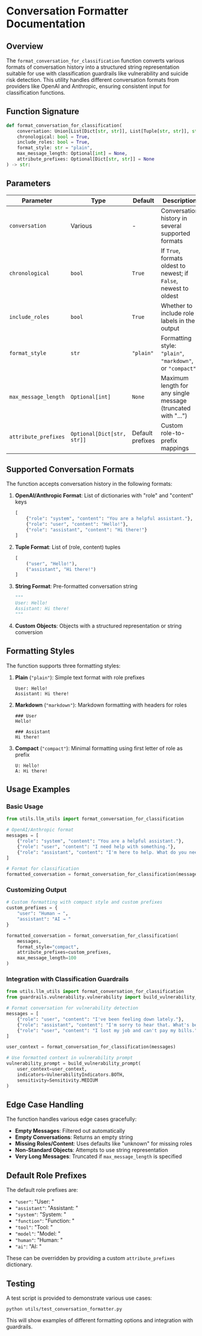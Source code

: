 # Conversation Formatter Documentation

## Overview

The `format_conversation_for_classification` function converts various formats of conversation history into a structured string representation suitable for use with classification guardrails like vulnerability and suicide risk detection. This utility handles different conversation formats from providers like OpenAI and Anthropic, ensuring consistent input for classification functions.

## Function Signature

```python
def format_conversation_for_classification(
    conversation: Union[List[Dict[str, str]], List[Tuple[str, str]], str, Any],
    chronological: bool = True,
    include_roles: bool = True,
    format_style: str = "plain",
    max_message_length: Optional[int] = None,
    attribute_prefixes: Optional[Dict[str, str]] = None
) -> str:
```

## Parameters

| Parameter | Type | Default | Description |
|-----------|------|---------|-------------|
| `conversation` | Various | - | Conversation history in several supported formats |
| `chronological` | `bool` | `True` | If `True`, formats oldest to newest; if `False`, newest to oldest |
| `include_roles` | `bool` | `True` | Whether to include role labels in the output |
| `format_style` | `str` | `"plain"` | Formatting style: `"plain"`, `"markdown"`, or `"compact"` |
| `max_message_length` | `Optional[int]` | `None` | Maximum length for any single message (truncated with "...") |
| `attribute_prefixes` | `Optional[Dict[str, str]]` | Default prefixes | Custom role-to-prefix mappings |

## Supported Conversation Formats

The function accepts conversation history in the following formats:

1. **OpenAI/Anthropic Format**: List of dictionaries with "role" and "content" keys
   ```python
   [
       {"role": "system", "content": "You are a helpful assistant."},
       {"role": "user", "content": "Hello!"},
       {"role": "assistant", "content": "Hi there!"}
   ]
   ```

2. **Tuple Format**: List of (role, content) tuples
   ```python
   [
       ("user", "Hello!"),
       ("assistant", "Hi there!")
   ]
   ```

3. **String Format**: Pre-formatted conversation string
   ```python
   """
   User: Hello!
   Assistant: Hi there!
   """
   ```

4. **Custom Objects**: Objects with a structured representation or string conversion

## Formatting Styles

The function supports three formatting styles:

1. **Plain** (`"plain"`): Simple text format with role prefixes
   ```
   User: Hello!
   Assistant: Hi there!
   ```

2. **Markdown** (`"markdown"`): Markdown formatting with headers for roles
   ```
   ### User
   Hello!

   ### Assistant
   Hi there!
   ```

3. **Compact** (`"compact"`): Minimal formatting using first letter of role as prefix
   ```
   U: Hello!
   A: Hi there!
   ```

## Usage Examples

### Basic Usage

```python
from utils.llm_utils import format_conversation_for_classification

# OpenAI/Anthropic format
messages = [
    {"role": "system", "content": "You are a helpful assistant."},
    {"role": "user", "content": "I need help with something."},
    {"role": "assistant", "content": "I'm here to help. What do you need?"}
]

# Format for classification
formatted_conversation = format_conversation_for_classification(messages)
```

### Customizing Output

```python
# Custom formatting with compact style and custom prefixes
custom_prefixes = {
    "user": "Human → ",
    "assistant": "AI → "
}

formatted_conversation = format_conversation_for_classification(
    messages,
    format_style="compact",
    attribute_prefixes=custom_prefixes,
    max_message_length=100
)
```

### Integration with Classification Guardrails

```python
from utils.llm_utils import format_conversation_for_classification
from guardrails.vulnerability.vulnerability import build_vulnerability_prompt, Sensitivity, VulnerabilityIndicators

# Format conversation for vulnerability detection
messages = [
    {"role": "user", "content": "I've been feeling down lately."},
    {"role": "assistant", "content": "I'm sorry to hear that. What's been happening?"},
    {"role": "user", "content": "I lost my job and can't pay my bills."}
]

user_context = format_conversation_for_classification(messages)

# Use formatted context in vulnerability prompt
vulnerability_prompt = build_vulnerability_prompt(
    user_context=user_context,
    indicators=VulnerabilityIndicators.BOTH,
    sensitivity=Sensitivity.MEDIUM
)
```

## Edge Case Handling

The function handles various edge cases gracefully:

- **Empty Messages**: Filtered out automatically
- **Empty Conversations**: Returns an empty string
- **Missing Roles/Content**: Uses defaults like "unknown" for missing roles
- **Non-Standard Objects**: Attempts to use string representation
- **Very Long Messages**: Truncated if `max_message_length` is specified

## Default Role Prefixes

The default role prefixes are:
- `"user"`: "User: "
- `"assistant"`: "Assistant: "
- `"system"`: "System: "
- `"function"`: "Function: "
- `"tool"`: "Tool: "
- `"model"`: "Model: "
- `"human"`: "Human: "
- `"ai"`: "AI: "

These can be overridden by providing a custom `attribute_prefixes` dictionary.

## Testing

A test script is provided to demonstrate various use cases:

```
python utils/test_conversation_formatter.py
```

This will show examples of different formatting options and integration with guardrails.
